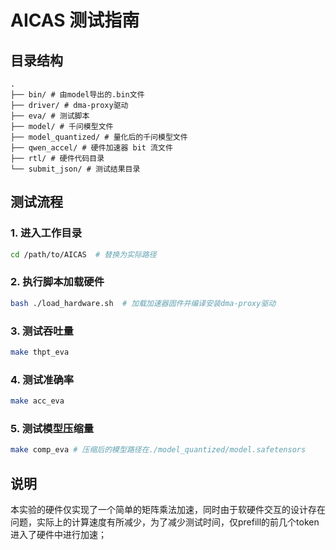 # AICAS 测试指南

## 目录结构
```text
.
├── bin/ # 由model导出的.bin文件
├── driver/ # dma-proxy驱动
├── eva/ # 测试脚本
├── model/ # 千问模型文件
├── model_quantized/ # 量化后的千问模型文件
├── qwen_accel/ # 硬件加速器 bit 流文件
├── rtl/ # 硬件代码目录
└── submit_json/ # 测试结果目录
```
## 测试流程

### 1. 进入工作目录
```bash
cd /path/to/AICAS  # 替换为实际路径
```
### 2. 执行脚本加载硬件
```bash
bash ./load_hardware.sh  # 加载加速器固件并编译安装dma-proxy驱动
```
### 3. 测试吞吐量
```bash
make thpt_eva  
```
### 4. 测试准确率
```bash
make acc_eva
```
### 5. 测试模型压缩量
```bash
make comp_eva # 压缩后的模型路径在./model_quantized/model.safetensors
```
## 说明
本实验的硬件仅实现了一个简单的矩阵乘法加速，同时由于软硬件交互的设计存在问题，实际上的计算速度有所减少，为了减少测试时间，仅prefill的前几个token进入了硬件中进行加速；